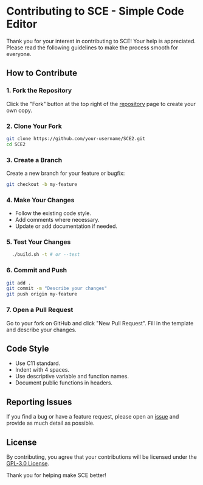 
# Contributing to SCE - Simple Code Editor

Thank you for your interest in contributing to SCE! Your help is appreciated. Please read the following guidelines to make the process smooth for everyone.

## How to Contribute

### 1. Fork the Repository

Click the "Fork" button at the top right of the [repository](https://github.com/valerioedu/SCE2) page to create your own copy.

### 2. Clone Your Fork

```sh
git clone https://github.com/your-username/SCE2.git
cd SCE2
```

### 3. Create a Branch

Create a new branch for your feature or bugfix:

```sh
git checkout -b my-feature
```

### 4. Make Your Changes

- Follow the existing code style.
- Add comments where necessary.
- Update or add documentation if needed.

### 5. Test Your Changes

```sh
  ./build.sh -t # or --test
```

### 6. Commit and Push

```sh
git add .
git commit -m "Describe your changes"
git push origin my-feature
```

### 7. Open a Pull Request

Go to your fork on GitHub and click "New Pull Request". Fill in the template and describe your changes.

## Code Style

- Use C11 standard.
- Indent with 4 spaces.
- Use descriptive variable and function names.
- Document public functions in headers.

## Reporting Issues

If you find a bug or have a feature request, please open an [issue](https://github.com/valerioedu/SCE2/issues) and provide as much detail as possible.

## License

By contributing, you agree that your contributions will be licensed under the [GPL-3.0 License](LICENSE).

Thank you for helping make SCE better!